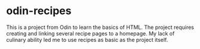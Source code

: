 # odin-recipes

This is a project from Odin to learn the basics of HTML. The project requires creating and linking several recipe pages to a homepage. My lack of culinary ability led me to use recipes as basic as the project itself.
